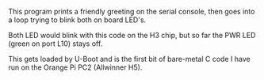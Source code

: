 This program prints a friendly greeting on the serial console,
then goes into a loop trying to blink both on board LED's.

Both LED would blink with this code on the H3 chip, but so
far the PWR LED (green on port L10) stays off.

This gets loaded by U-Boot and is the first bit of bare-metal
C code I have run on the Orange Pi PC2 (Allwinner H5).
